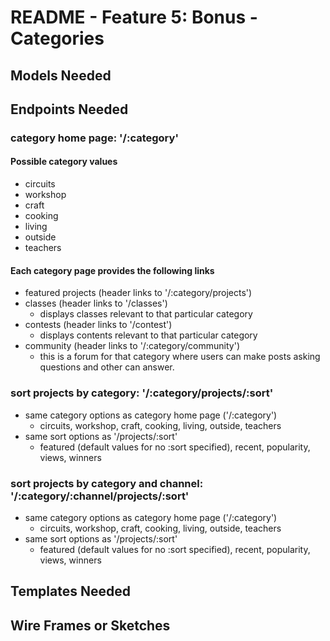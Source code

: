 # README - Feature 5: Bonus - Categories

## Models Needed

## Endpoints Needed

### category home page: '/:category'

#### Possible category values

* circuits
* workshop
* craft
* cooking
* living
* outside
* teachers

#### Each category page provides the following links

* featured projects (header links to '/:category/projects')
* classes (header links to '/classes')
  * displays classes relevant to that particular category
* contests (header links to '/contest')
  * displays contents relevant to that particular category
* community (header links to '/:category/community')
  * this is a forum for that category where users can make posts asking questions and other can answer.

### sort projects by category: '/:category/projects/:sort'

* same category options as category home page ('/:category')
  * circuits, workshop, craft, cooking, living, outside, teachers
* same sort options as '/projects/:sort'
  * featured (default values for no :sort specified), recent, popularity, views, winners

### sort projects by category and channel: '/:category/:channel/projects/:sort'

* same category options as category home page ('/:category')
  * circuits, workshop, craft, cooking, living, outside, teachers
* same sort options as '/projects/:sort'
  * featured (default values for no :sort specified), recent, popularity, views, winners

## Templates Needed

## Wire Frames or Sketches
